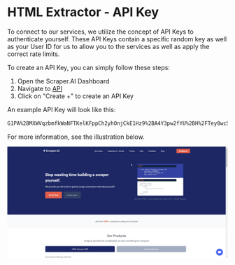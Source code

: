 # HTML Extractor - API Key

To connect to our services, we utilize the concept of API Keys to authenticate yourself. These API Keys contain a specific random key as well as your User ID for us to allow you to the services as well as apply the correct rate limits.

To create an API Key, you can simply follow these steps:

1. Open the Scraper.AI Dashboard
2. Navigate to [API](https://scraper.ai/dashboard/profile/api)
3. Click on "Create +" to create an API Key

An example API Key will look like this:

```bash
G1PA%2BMXWVqzbmfkWaNFTKelKFppCh2yhOnjCkE1Hz9%2BA4Y3pw2fYU%2BH%2FTey8wcSaQv5to7Id9E7vvnYLUb%2BAEQuVBL%3D%3D	
```

For more information, see the illustration below.

![](./html-extractor-web-portal.gif)